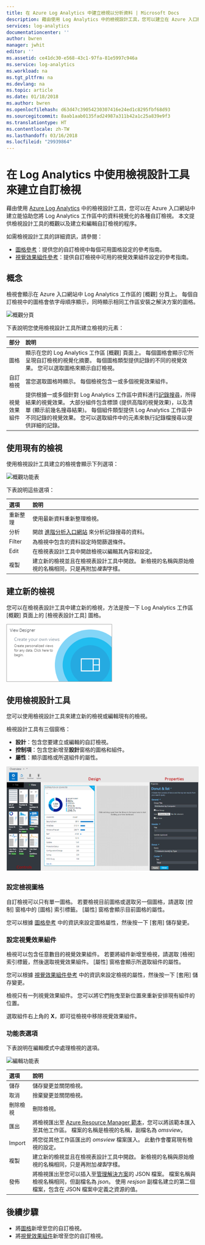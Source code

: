 ```yaml
---
title: 在 Azure Log Analytics 中建立檢視以分析資料 | Microsoft Docs
description: 藉由使用 Log Analytics 中的檢視設計工具，您可以建立在 Azure 入口網站中顯示並包含 Log Analytics 工作區中各種資料視覺效果的自訂檢視。 本文包含檢視設計工具的概觀，並提供建立和編輯自訂檢視的程序。
services: log-analytics
documentationcenter: ''
author: bwren
manager: jwhit
editor: ''
ms.assetid: ce41dc30-e568-43c1-97fa-81e5997c946a
ms.service: log-analytics
ms.workload: na
ms.tgt_pltfrm: na
ms.devlang: na
ms.topic: article
ms.date: 01/18/2018
ms.author: bwren
ms.openlocfilehash: d63d47c39054230307416e24ed1c8295fbf68d93
ms.sourcegitcommit: 8aab1aab0135fad24987a311b42a1c25a839e9f3
ms.translationtype: HT
ms.contentlocale: zh-TW
ms.lasthandoff: 03/16/2018
ms.locfileid: "29939864"
---
```

# <a name="create-custom-views-by-using-view-designer-in-log-analytics"></a>在 Log Analytics 中使用檢視設計工具來建立自訂檢視
藉由使用 [Azure Log Analytics](log-analytics-overview.md) 中的檢視設計工具，您可以在 Azure 入口網站中建立能協助您將 Log Analytics 工作區中的資料視覺化的各種自訂檢視。 本文提供檢視設計工具的概觀以及建立和編輯自訂檢視的程序。

如需檢視設計工具的詳細資訊，請參閱：

* [圖格參考](log-analytics-view-designer-tiles.md)：提供您的自訂檢視中每個可用圖格設定的參考指南。
* [視覺效果組件參考](log-analytics-view-designer-parts.md)：提供自訂檢視中可用的視覺效果組件設定的參考指南。


## <a name="concepts"></a>概念
檢視會顯示在 Azure 入口網站中 Log Analytics 工作區的 [概觀] 分頁上。 每個自訂檢視中的圖格會依字母順序顯示，同時顯示相同工作區安裝之解決方案的圖格。

![概觀分頁](media/log-analytics-view-designer/overview-page.png)

下表說明您使用檢視設計工具所建立檢視的元素：

| 部分 | 說明 |
|:--- |:--- |
| 圖格 | 顯示在您的 Log Analytics 工作區 [概觀] 頁面上。 每個圖格會顯示它所呈現自訂檢視的視覺化摘要。 每個圖格類型提供記錄的不同的視覺效果。 您可以選取圖格來顯示自訂檢視。 |
| 自訂檢視 | 當您選取圖格時顯示。 每個檢視包含一或多個視覺效果組件。 |
| 視覺效果組件 | 提供根據一或多個針對 Log Analytics 工作區中資料進行[記錄搜尋](log-analytics-log-searches.md)，所得結果的視覺效果。 大部分組件包含標頭 (提供高階的視覺效果)，以及清單 (顯示前幾名搜尋結果)。 每個組件類型提供 Log Analytics 工作區中不同記錄的視覺效果。 您可以選取組件中的元素來執行記錄檔搜尋以提供詳細的記錄。 |


## <a name="work-with-an-existing-view"></a>使用現有的檢視
使用檢視設計工具建立的檢視會顯示下列選項：

![概觀功能表](media/log-analytics-view-designer/overview-menu.png)

下表說明這些選項：

| 選項 | 說明 |
|:--|:--|
| 重新整理   | 使用最新資料重新整理檢視。 | 
| 分析 | 開啟 [進階分析入口網站](log-analytics-log-search-portals.md#advanced-analytics-portal) 來分析記錄搜尋的資料。 |
| Filter    | 為檢視中包含的資料設定時間篩選條件。 |
| Edit      | 在檢視表設計工具中開啟檢視以編輯其內容和設定。  |
| 複製     | 建立新的檢視並且在檢視表設計工具中開啟。 新檢視的名稱與原始檢視的名稱相同，只是再附加*複製*字樣。 |


## <a name="create-a-new-view"></a>建立新的檢視
您可以在檢視表設計工具中建立新的檢視，方法是按一下 Log Analytics 工作區 [概觀] 頁面上的 [檢視表設計工具] 圖格。

![檢視設計工具圖格](media/log-analytics-view-designer/view-designer-tile.png)


## <a name="work-with-view-designer"></a>使用檢視設計工具
您可以使用檢視設計工具來建立新的檢視或編輯現有的檢視。 

檢視設計工具有三個窗格： 
* **設計**：包含您要建立或編輯的自訂檢視。 
* **控制項**：包含您新增至**設計**窗格的圖格和組件。 
* **屬性**：顯示圖格或所選組件的屬性。

![[檢視設計工具]](media/log-analytics-view-designer/view-designer-screenshot.png)

### <a name="configure-the-view-tile"></a>設定檢視圖格
自訂檢視可以只有單一圖格。 若要檢視目前圖格或選取另一個圖格，請選取 [控制] 窗格中的 [圖格] 索引標籤。 [屬性] 窗格會顯示目前圖格的屬性。 

您可以根據 [圖格參考](log-analytics-view-designer-tiles.md) 中的資訊來設定圖格屬性，然後按一下 [套用] 儲存變更。

### <a name="configure-the-visualization-parts"></a>設定視覺效果組件
檢視可以包含任意數目的視覺效果組件。 若要將組件新增至檢視，請選取 [檢視] 索引標籤，然後選取視覺效果組件。 [屬性] 窗格會顯示所選取組件的屬性。 

您可以根據 [視覺效果組件參考](log-analytics-view-designer-parts.md) 中的資訊來設定檢視的屬性，然後按一下 [套用] 儲存變更。

檢視只有一列視覺效果組件。 您可以將它們拖曳至新位置來重新安排現有組件的位置。

選取組件右上角的 **X**，即可從檢視中移除視覺效果組件。


### <a name="menu-options"></a>功能表選項
下表說明在編輯模式中處理檢視的選項。

![編輯功能表](media/log-analytics-view-designer/edit-menu.png)

| 選項 | 說明 |
|:--|:--|
| 儲存        | 儲存變更並關閉檢視。 |
| 取消      | 捨棄變更並關閉檢視。 |
| 刪除檢視 | 刪除檢視。 |
| 匯出      | 將檢視匯出至 [Azure Resource Manager 範本](../azure-resource-manager/resource-group-authoring-templates.md)，您可以將該範本匯入至其他工作區。 檔案的名稱是檢視的名稱，副檔名為 *omsview*。 |
| Import      | 將您從其他工作區匯出的 *omsview* 檔案匯入。 此動作會覆寫現有檢視的設定。 |
| 複製       | 建立新的檢視並且在檢視表設計工具中開啟。 新檢視的名稱與原始檢視的名稱相同，只是再附加*複製*字樣。 |
| 發佈     | 將檢視匯出至您可以插入至[管理解決方案](../operations-management-suite/operations-management-suite-solutions-resources-views.md)的 JSON 檔案。 檔案名稱與檢視名稱相同，但副檔名為 *json*。 使用 *resjson* 副檔名建立的第二個檔案，包含在 JSON 檔案中定義之資源的值。

## <a name="next-steps"></a>後續步驟
* 將[圖格](log-analytics-view-designer-tiles.md)新增至您的自訂檢視。
* 將[視覺效果組件](log-analytics-view-designer-parts.md)新增至您的自訂檢視。
